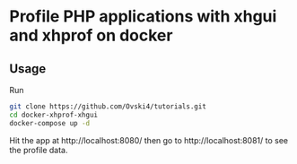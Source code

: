 Profile PHP applications with xhgui and xhprof on docker
========================================================

Usage
-----

Run

```bash
git clone https://github.com/Ovski4/tutorials.git
cd docker-xhprof-xhgui
docker-compose up -d
```

Hit the app at http://localhost:8080/ then go to http://localhost:8081/ to see the profile data.
